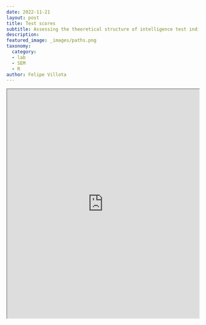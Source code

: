 ```yaml
---
date: 2022-11-21
layout: post
title: Test scores
subtitle: Assessing the theoretical structure of intelligence test indicators and their relationships between different test scores in the Holzinger and Swineford dataset using structural equation modeling.
description: 
featured_image: _images/paths.png
taxonomy: 
  category: 
  - lab
  - SEM
  - R
author: Felipe Villota 
---
```


<iframe src="https://docs.google.com/viewer?url=https://felipevillota.com/wp-content/uploads/2024/04/LAB4_sem_test_scores.pdf&embedded=true" width="100%" height="600px"></iframe>

